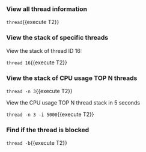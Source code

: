 ### View all thread information

`thread`{{execute T2}}


### View the stack of specific threads

View the stack of thread ID 16:

`thread 16`{{execute T2}}

### View the stack of CPU usage TOP N threads

`thread -n 3`{{execute T2}}

View the CPU usage TOP N thread stack in 5 seconds

`thread -n 3 -i 5000`{{execute T2}}

### Find if the thread is blocked

`thread -b`{{execute T2}}
